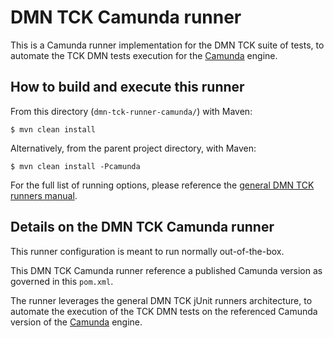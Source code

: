 # DMN TCK Camunda runner

This is a Camunda runner implementation for the DMN TCK suite of tests, to automate the TCK DMN tests execution for the [Camunda](https://camunda.org) engine.

## How to build and execute this runner

From this directory (`dmn-tck-runner-camunda/`) with Maven:

```
$ mvn clean install
```

Alternatively, from the parent project directory, with Maven:

```
$ mvn clean install -Pcamunda
```

For the full list of running options, please reference the [general DMN TCK runners manual](https://github.com/dmn-tck/tck/tree/master/runners#how-to-buildexecute-test-for-a-vendors-engine).

## Details on the DMN TCK Camunda runner

This runner configuration is meant to run normally out-of-the-box.

This DMN TCK Camunda runner reference a published Camunda version as governed in this `pom.xml`.

The runner leverages the general DMN TCK jUnit runners architecture, to automate the execution of the TCK DMN tests on the referenced Camunda version of the [Camunda](https://camunda.org) engine.
